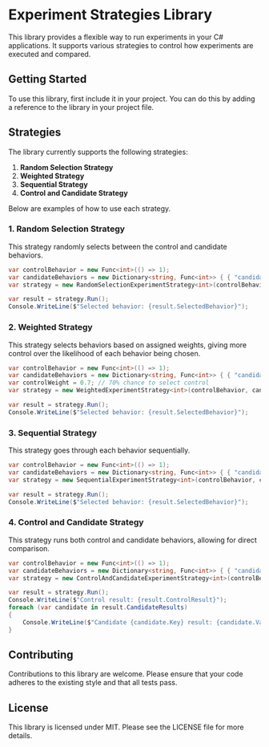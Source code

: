 # Experiment Strategies Library

This library provides a flexible way to run experiments in your C# applications. It supports various strategies to control how experiments are executed and compared.

## Getting Started

To use this library, first include it in your project. You can do this by adding a reference to the library in your project file.

## Strategies

The library currently supports the following strategies:

1. **Random Selection Strategy**
2. **Weighted Strategy**
3. **Sequential Strategy**
4. **Control and Candidate Strategy**

Below are examples of how to use each strategy.

### 1. Random Selection Strategy

This strategy randomly selects between the control and candidate behaviors.

```csharp
var controlBehavior = new Func<int>(() => 1);
var candidateBehaviors = new Dictionary<string, Func<int>> { { "candidate1", () => 2 } };
var strategy = new RandomSelectionExperimentStrategy<int>(controlBehavior, candidateBehaviors);

var result = strategy.Run();
Console.WriteLine($"Selected behavior: {result.SelectedBehavior}");
```

### 2. Weighted Strategy

This strategy selects behaviors based on assigned weights, giving more control over the likelihood of each behavior being chosen.

```csharp
var controlBehavior = new Func<int>(() => 1);
var candidateBehaviors = new Dictionary<string, Func<int>> { { "candidate1", () => 2 } };
var controlWeight = 0.7; // 70% chance to select control
var strategy = new WeightedExperimentStrategy<int>(controlBehavior, candidateBehaviors, controlWeight);

var result = strategy.Run();
Console.WriteLine($"Selected behavior: {result.SelectedBehavior}");
```

### 3. Sequential Strategy

This strategy goes through each behavior sequentially.

```csharp
var controlBehavior = new Func<int>(() => 1);
var candidateBehaviors = new Dictionary<string, Func<int>> { { "candidate1", () => 2 }, { "candidate2", () => 3 } };
var strategy = new SequentialExperimentStrategy<int>(controlBehavior, candidateBehaviors);

var result = strategy.Run();
Console.WriteLine($"Selected behavior: {result.SelectedBehavior}");
```

### 4. Control and Candidate Strategy

This strategy runs both control and candidate behaviors, allowing for direct comparison.

```csharp
var controlBehavior = new Func<int>(() => 1);
var candidateBehaviors = new Dictionary<string, Func<int>> { { "candidate1", () => 2 } };
var strategy = new ControlAndCandidateExperimentStrategy<int>(controlBehavior, candidateBehaviors);

var result = strategy.Run();
Console.WriteLine($"Control result: {result.ControlResult}");
foreach (var candidate in result.CandidateResults)
{
    Console.WriteLine($"Candidate {candidate.Key} result: {candidate.Value.result}");
}
```

## Contributing

Contributions to this library are welcome. Please ensure that your code adheres to the existing style and that all tests pass.

## License

This library is licensed under MIT. Please see the LICENSE file for more details.
